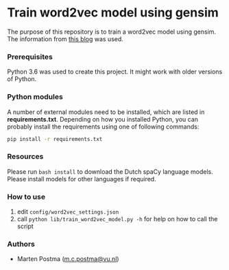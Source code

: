 # Train word2vec model using gensim
The purpose of this repository is to train a word2vec model using gensim.
The information from [this blog](https://www.kaggle.com/pierremegret/gensim-word2vec-tutorial) was used.

### Prerequisites
Python 3.6 was used to create this project. It might work with older versions of Python.

### Python modules
A number of external modules need to be installed, which are listed in **requirements.txt**.
Depending on how you installed Python, you can probably install the requirements using one of following commands:
```bash
pip install -r requirements.txt
```

### Resources
Please run `bash install` to download the Dutch spaCy language models.
Please install models for other languages if required.

### How to use
1. edit `config/word2vec_settings.json` 
2. call `python lib/train_word2vec_model.py -h` for help on how to call the script

### Authors
* Marten Postma (m.c.postma@vu.nl)